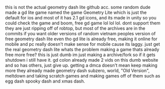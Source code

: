 this is not the actual geometry dash lite github acc. some random dude made a gd lite game named the game Geometry Lite which is
just the default for ios and most of it has 2.1 gd icons, and its made in unity so you could check the game and boom, free gd game
lol lol lol. dont support them they are just ripping off of robtop, but most of the archives are in the commits if you want older 
versions of random vietnam peoples version of free geometry dash lite even tho gd lite is already free, making it online for
mobile and pc really doesn't make sense for mobile cause its laggy. just get the real geometry dash lite whats the problem making a
game thats already free more free? this is just dumb im just making a archive/fork so if it gets shutdown i still have it. gd colon
already made 2 vids on this dumb website and so has others, just give up. getting a dmca doesn't mean keep making more they already
made geometry dash subzero, world, "Old Version", meltdown and taking scratch games and making games off of them such as egg dash 
spooky dash and xmas dash.
